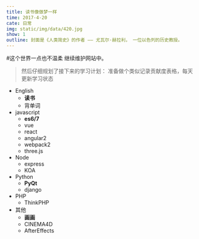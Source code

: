 ```yaml
---
title: 读书像做梦一样
time: 2017-4-20
cate: 日常
img: static/img/data/420.jpg
show: 1
outline: 封面是《人类简史》的作者 —— 尤瓦尔·赫拉利， 一位以色列的历史教授。
---
```


#这个世界一点也不温柔
继续维护网站中。

> 然后仔细规划了接下来的学习计划：
> 准备做个类似记录贡献度表格，每天更新学习状态

- English
    - **读书**
    - 背单词
- javascript
    - **es6/7**
    - vue
    - react
    - angular2
    - webpack2
    - three.js
- Node
    - express
    - KOA
- Python
    - **PyQt**
    - django
- PHP
    - ThinkPHP
- 其他
    - **画画**
    - CINEMA4D
    - AfterEffects